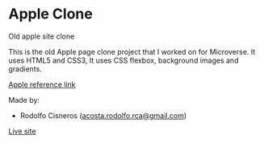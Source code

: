 # Apple Clone
Old apple site clone

This is the old Apple page clone project that I worked on for Microverse. It uses HTML5 and CSS3,
It uses CSS flexbox, background images and gradients.

[Apple reference link](https://web.archive.org/web/20140301004610/http://www.apple.com/)

Made by: 

+ Rodolfo Cisneros (acosta.rodolfo.rca@gmail.com) 


[Live site](https://raw.githack.com/rociac/apple-clone/development/index.html)

